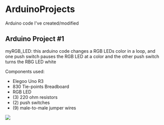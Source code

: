 # ArduinoProjects
Arduino code I've created/modified

## Arduino Project #1
myRGB_LED: this arduino code changes a RGB LEDs color in a loop, and one push switch pauses the RGB LED at a color and the other push
switch turns the RBG LED white

Components used:
- Elegoo Uno R3
- 830 Tie-points Breadboard
- RGB LED
- (3) 220 ohm resistors
- (2) push switches
- (9) male-to-male jumper wires

![ ](myRGB_LEDschematics/myRGB_LEDschematic.jpg)
